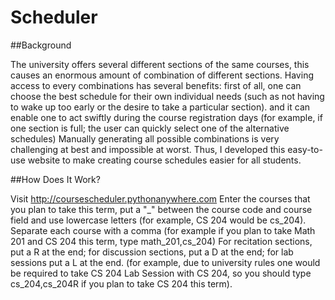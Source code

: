 # Scheduler

##Background

The university offers several different sections of the same courses, this causes an enormous amount of combination of different sections.
Having access to every combinations has several benefits: first of all, one can choose the best schedule for their own individual needs (such as not having to wake up too early or the desire to take a particular section).
and it can enable one to act swiftly during the course registration days (for example, if one section is full; the user can quickly select one of the alternative schedules)
Manually generating all possible combinations is very challenging at best and impossible at worst. Thus, I developed this easy-to-use website to make creating course schedules easier for all students.

##How Does It Work?

Visit http://coursescheduler.pythonanywhere.com
Enter the courses that you plan to take this term, put a "_" between the course code and course field and use lowercase letters (for example, CS 204 would be cs_204).
Separate each course with a comma (for example if you plan to take Math 201 and CS 204 this term, type math_201,cs_204)
For recitation sections, put a R at the end; for discussion sections, put a D at the end; for lab sessions put a L at the end. (for example, due to university rules one would be required to
take CS 204 Lab Session with CS 204, so you should type cs_204,cs_204R if you plan to take CS 204 this term).
